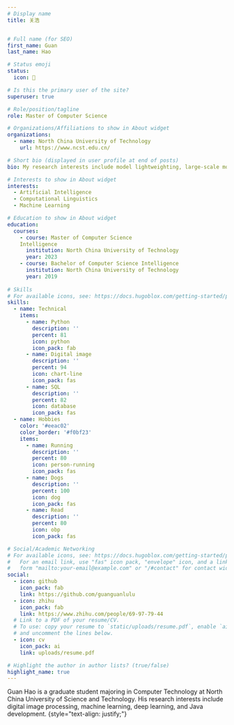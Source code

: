 ```yaml
---
# Display name
title: 关浩


# Full name (for SEO)
first_name: Guan
last_name: Hao

# Status emoji
status:
  icon: 🍧

# Is this the primary user of the site?
superuser: true

# Role/position/tagline
role: Master of Computer Science

# Organizations/Affiliations to show in About widget
organizations:
  - name: North China University of Technology
    url: https://www.ncst.edu.cn/

# Short bio (displayed in user profile at end of posts)
bio: My research interests include model lightweighting, large-scale modeling, and Gnss satellite positioning.

# Interests to show in About widget
interests:
  - Artificial Intelligence
  - Computational Linguistics
  - Machine Learning

# Education to show in About widget
education:
  courses:
    - course: Master of Computer Science
    Intelligence
      institution: North China University of Technology
      year: 2023
    - course: Bachelor of Computer Science Intelligence
      institution: North China University of Technology
      year: 2019
    
# Skills
# For available icons, see: https://docs.hugoblox.com/getting-started/page-builder/#icons
skills:
  - name: Technical
    items:
      - name: Python
        description: ''
        percent: 81
        icon: python
        icon_pack: fab
      - name: Digital image
        description: ''
        percent: 94
        icon: chart-line
        icon_pack: fas
      - name: SQL
        description: ''
        percent: 82
        icon: database
        icon_pack: fas
  - name: Hobbies
    color: '#eeac02'
    color_border: '#f0bf23'
    items:
      - name: Running 
        description: ''
        percent: 80
        icon: person-running
        icon_pack: fas
      - name: Dogs
        description: ''
        percent: 100
        icon: dog
        icon_pack: fas
      - name: Read
        description: ''
        percent: 80
        icon: obp
        icon_pack: fas

# Social/Academic Networking
# For available icons, see: https://docs.hugoblox.com/getting-started/page-builder/#icons
#   For an email link, use "fas" icon pack, "envelope" icon, and a link in the
#   form "mailto:your-email@example.com" or "/#contact" for contact widget.
social:
  - icon: github
    icon_pack: fab
    link: https://github.com/guanguanlulu
  - icon: zhihu
    icon_pack: fab
    link: https://www.zhihu.com/people/69-97-79-44
  # Link to a PDF of your resume/CV.
  # To use: copy your resume to `static/uploads/resume.pdf`, enable `ai` icons in `params.yaml`,
  # and uncomment the lines below.
  - icon: cv
    icon_pack: ai
    link: uploads/resume.pdf

# Highlight the author in author lists? (true/false)
highlight_name: true
---
```

Guan Hao is a graduate student majoring in Computer Technology at North China University of Science and Technology. His research interests include digital image processing, machine learning, deep learning, and Java development.
{style="text-align: justify;"}
